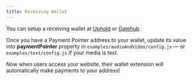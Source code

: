 ```yaml
---
title: Receiving Wallet
---
```


You can setup a receiving wallet at [Uphold](https://webmonetization.org/docs/uphold) or [Gatehub](https://webmonetization.org/docs/gatehub).

Once you have a Payment Pointer address to your wallet, update its value into **paymentPointer** property in ```examples/audioAndVideo/config.js``` — or ```examples/text/config.js``` if your media is text.

Now when users access your website, their wallet extension will automatically make payments to your address!